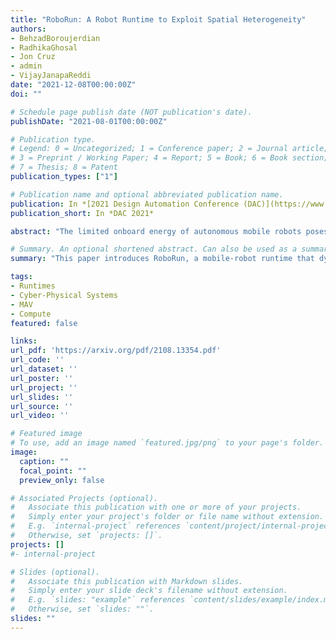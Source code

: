 ```yaml
---
title: "RoboRun: A Robot Runtime to Exploit Spatial Heterogeneity"
authors:
- BehzadBoroujerdian
- RadhikaGhosal
- Jon Cruz
- admin
- VijayJanapaReddi
date: "2021-12-08T00:00:00Z"
doi: ""

# Schedule page publish date (NOT publication's date).
publishDate: "2021-08-01T00:00:00Z"

# Publication type.
# Legend: 0 = Uncategorized; 1 = Conference paper; 2 = Journal article;
# 3 = Preprint / Working Paper; 4 = Report; 5 = Book; 6 = Book section;
# 7 = Thesis; 8 = Patent
publication_types: ["1"]

# Publication name and optional abbreviated publication name.
publication: In *[2021 Design Automation Conference (DAC)](https://www.dac.com/)*
publication_short: In *DAC 2021*

abstract: "The limited onboard energy of autonomous mobile robots poses a tremendous challenge for practical deployment. Hence, efficient computing solutions are imperative. A crucial shortcoming of state-of-the-art computing solutions is that they ignore the robot's operating environment heterogeneity and make static, worst-case assumptions. As this heterogeneity impacts the system's computing payload, an optimal system must dynamically capture these changes in the environment and adjust its computational resources accordingly. This paper introduces RoboRun, a mobile-robot runtime that dynamically exploits the compute-environment synergy to improve performance and energy. We implement RoboRun in the Robot Operating System (ROS) and evaluate it on autonomous drones. We compare RoboRun against a state-of-the-art static design and show 4.5X and 4X improvements in mission time and energy, respectively, as well as a 36% reduction in CPU utilization."

# Summary. An optional shortened abstract. Can also be used as a summary for an extended abstract or poster etc.
summary: "This paper introduces RoboRun, a mobile-robot runtime that dynamically exploits the compute-environment synergy to improve performance and energy. We implement RoboRun in the Robot Operating System (ROS) and evaluate it on autonomous drones. We compare RoboRun against a state-of-the-art static design and show 4.5X and 4X improvements in mission time and energy, respectively, as well as a 36% reduction in CPU utilization."

tags:
- Runtimes
- Cyber-Physical Systems
- MAV
- Compute
featured: false

links:
url_pdf: 'https://arxiv.org/pdf/2108.13354.pdf'
url_code: ''
url_dataset: ''
url_poster: ''
url_project: ''
url_slides: ''
url_source: ''
url_video: ''

# Featured image
# To use, add an image named `featured.jpg/png` to your page's folder. 
image:
  caption: ""
  focal_point: ""
  preview_only: false

# Associated Projects (optional).
#   Associate this publication with one or more of your projects.
#   Simply enter your project's folder or file name without extension.
#   E.g. `internal-project` references `content/project/internal-project/index.md`.
#   Otherwise, set `projects: []`.
projects: []
#- internal-project

# Slides (optional).
#   Associate this publication with Markdown slides.
#   Simply enter your slide deck's filename without extension.
#   E.g. `slides: "example"` references `content/slides/example/index.md`.
#   Otherwise, set `slides: ""`.
slides: ""
---
```


<!-- {{% alert note %}}
Click the *Cite* button above to demo the feature to enable visitors to import publication metadata into their reference management software.
{{% /alert %}}

{{% alert note %}}
Click the *Slides* button above to demo Academic's Markdown slides feature.
{{% /alert %}} -->

<!-- Supplementary notes can be added here, including [code and math](https://sourcethemes.com/academic/docs/writing-markdown-latex/). -->

